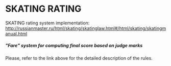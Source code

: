 # SKATING RATING
SKATING rating system implementation: http://russianmaster.ru/html/skating/skatinglaw.html#/html/skating/skatingmanual.html

##### "Fare" system for computing final score based on judge marks
Please, refer to the link above for the detailed description of the rules.

